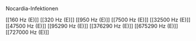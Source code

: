 Nocardia-Infektionen

[[160 Hz (E)]]
[[320 Hz (E)]]
[[950 Hz (E)]]
[[7500 Hz (E)]]
[[32500 Hz (E)]]
[[47500 Hz (E)]]
[[95290 Hz (E)]]
[[376290 Hz (E)]]
[[675290 Hz (E)]]
[[727000 Hz (E)]]